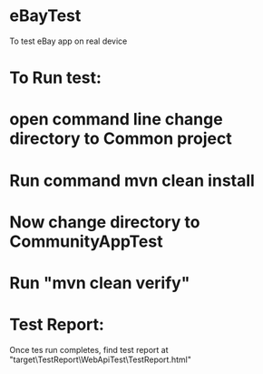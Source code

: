 # eBayTest
To test eBay app on real device
# To Run test: 
# open command line change directory to Common project 
# Run command mvn clean install 
# Now change directory to CommunityAppTest 
# Run "mvn clean verify"

# Test Report:
Once tes run completes, find test report at "target\TestReport\WebApiTest\TestReport.html"
